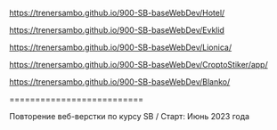 https://trenersambo.github.io/900-SB-baseWebDev/Hotel/

https://trenersambo.github.io/900-SB-baseWebDev/Evklid

https://trenersambo.github.io/900-SB-baseWebDev/Lionica/

https://trenersambo.github.io/900-SB-baseWebDev/CroptoStiker/app/

https://trenersambo.github.io/900-SB-baseWebDev/Blanko/

==========================

Повторение веб-верстки по курсу SB / Старт: Июнь 2023 года

